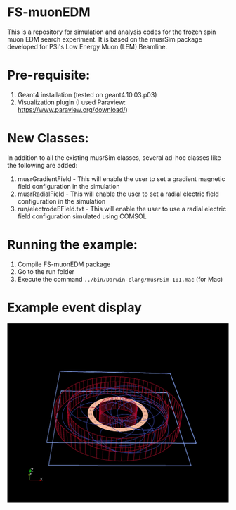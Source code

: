 # FS-muonEDM

This is a repository for simulation and analysis codes for the frozen spin muon EDM search experiment. It is based on the musrSim package developed for PSI's Low Energy Muon (LEM) Beamline.

# Pre-requisite:

1) Geant4 installation (tested on geant4.10.03.p03)
2) Visualization plugin (I used Paraview: https://www.paraview.org/download/)

# New Classes:

In addition to all the existing musrSim classes, several ad-hoc classes like the following are added:

1) musrGradientField - This will enable the user to set a gradient magnetic field configuration in the simulation
2) musrRadialField - This will enable the user to set a radial electric field configuration in the simulation
3) run/electrodeEField.txt - This will enable the user to use a radial electric field configuration simulated using COMSOL

# Running the example:

1) Compile FS-muonEDM package
2) Go to the run folder
3) Execute the command `../bin/Darwin-clang/musrSim 101.mac` (for Mac)

# Example event display

![A muon in the gradient magnet](run/figures/GradientField-3D.jpg)
